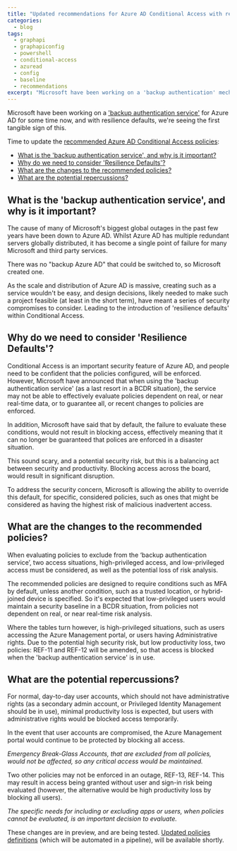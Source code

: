 ```yaml
---
title: "Updated recommendations for Azure AD Conditional Access with resilience defaults"
categories:
  - blog
tags:
  - graphapi
  - graphapiconfig
  - powershell
  - conditional-access
  - azuread
  - config
  - baseline
  - recommendations
excerpt: "Microsoft have been working on a 'backup authentication' mechanism for Azure AD for some time now, and with resilience defaults..."
---
```

Microsoft have been working on a ['backup authentication service'][msblog] for Azure AD for some time now, and with resilience defaults, we're seeing the first tangible sign of this.

Time to update the [recommended Azure AD Conditional Access policies][blog-policies]:

- [What is the 'backup authentication service', and why is it important?](#what-is-the-backup-authentication-service-and-why-is-it-important)
- [Why do we need to consider 'Resilience Defaults'?](#why-do-we-need-to-consider-resilience-defaults)
- [What are the changes to the recommended policies?](#what-are-the-changes-to-the-recommended-policies)
- [What are the potential repercussions?](#what-are-the-potential-repercussions)

## What is the 'backup authentication service', and why is it important? ##
The cause of many of Microsoft's biggest global outages in the past few years have been down to Azure AD. Whilst Azure AD has multiple redundant servers globally distributed, it has become a single point of failure for many Microsoft and third party services.

There was no "backup Azure AD" that could be switched to, so Microsoft created one.

As the scale and distribution of Azure AD is massive, creating such as a service wouldn't be easy, and design decisions, likely needed to make such a project feasible (at least in the short term), have meant a series of security compromises to consider. Leading to the introduction of 'resilience defaults' within Conditional Access.

## Why do we need to consider 'Resilience Defaults'? ##

Conditional Access is an important security feature of Azure AD, and people need to be confident that the policies configured, will be enforced. However, Microsoft have announced that when using the 'backup authentication service' (as a last resort in a BCDR situation), the service may not be able to effectively evaluate policies dependent on real, or near real-time data, or to guarantee all, or recent changes to policies are enforced.

In addition, Microsoft have said that by default, the failure to evaluate these conditions, would not result in blocking access, effectively meaning that it can no longer be guaranteed that polices are enforced in a disaster situation.

This sound scary, and a potential security risk, but this is a balancing act between security and productivity. Blocking access across the board, would result in significant disruption.

To address the security concern, Microsoft is allowing the ability to override this default, for specific, considered policies, such as ones that might be considered as having the highest risk of malicious inadvertent access.

## What are the changes to the recommended policies? ##

When evaluating policies to exclude from the ‘backup authentication service’, two access situations, high-privileged access, and low-privileged access must be considered, as well as the potential loss of risk analysis.

The recommended policies are designed to require conditions such as MFA by default, unless another condition, such as a trusted location, or hybrid-joined device is specified. So it's expected that low-privileged users would maintain a security baseline in a BCDR situation, from policies not dependent on real, or near real-time risk analysis.

Where the tables turn however, is high-privileged situations, such as users accessing the Azure Management portal, or users having Administrative rights. Due to the potential high security risk, but low productivity loss, two policies: REF-11 and REF-12 will be amended, so that access is blocked when the 'backup authentication service' is in use.

## What are the potential repercussions? ##

For normal, day-to-day user accounts, which should not have administrative rights (as a secondary admin account, or Privileged Identity Management should be in use), minimal productivity loss is expected, but users with administrative rights would be blocked access temporarily.

In the event that user accounts are compromised, the Azure Management portal would continue to be protected by blocking all access.

*Emergency Break-Glass Accounts, that are excluded from all policies, would not be affected, so any critical access would be maintained.*

Two other policies may not be enforced in an outage, REF-13, REF-14. This may result in access being granted without user and sign-in risk being evaluated (however, the alternative would be high productivity loss by blocking all users).

*The specific needs for including or excluding apps or users, when policies cannot be evaluated, is an important decision to evaluate.*

These changes are in preview, and are being tested. [Updated policies definitions][template] (which will be automated in a pipeline), will be available shortly.

[template]: https://github.com/wesley-trust/GraphAPIConfig/tree/main/AzureAD/ConditionalAccess/Policies/ENV-P
[blog-policies]: /blog/graph-api-ca-config/
[msblog]: https://techcommunity.microsoft.com/t5/azure-active-directory-identity/99-99-uptime-for-azure-active-directory/ba-p/1999628